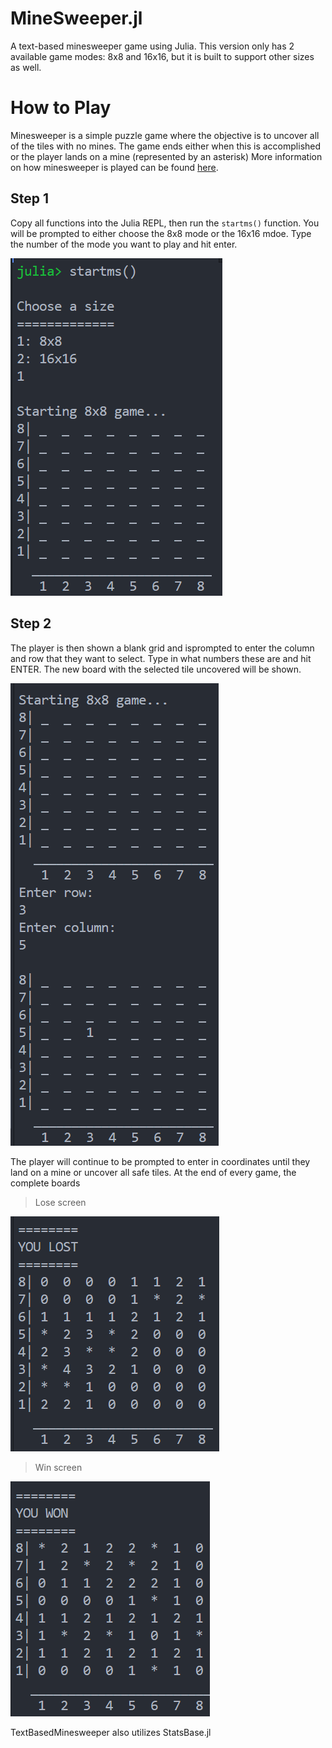 # MineSweeper.jl
A text-based minesweeper game using Julia.
This version only has 2 available game modes: 8x8 and 16x16, but it is
built to support other sizes as well. 

# How to Play 
Minesweeper is a simple puzzle game where the objective is to uncover all of the
tiles with no mines. The game ends either when this is accomplished or the player 
lands  on a mine (represented by an asterisk) More information on how minesweeper 
is played can be found [here](https://www.wikihow.com/Play-Minesweeper). 

## Step 1
Copy all functions into the Julia REPL, then run the ```startms()``` function.
You will be prompted to either choose the 8x8 mode or the 16x16 mdoe. 
Type the number of the mode you want to play and hit enter. 

![](images/image_1.png)

## Step 2

The player is then shown a blank grid and isprompted to enter the column and row that they want to select. 
Type in what numbers these are and hit ENTER. The new board with the selected tile 
uncovered will be shown.

![](images/image_3.png)

The player will continue to be prompted to enter in coordinates until they land on a mine or 
uncover all safe tiles. At the end of every game, the complete boards

>Lose screen

![](images/image_4.png)

>Win screen

![](images/image_5.png)


TextBasedMinesweeper also utilizes StatsBase.jl
